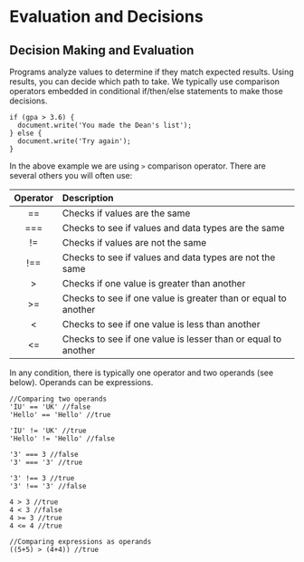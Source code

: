 # Evaluation and Decisions

## Decision Making and Evaluation

Programs analyze values to determine if they match expected results. Using results, you can decide which path to take. We typically use comparison operators embedded in conditional if/then/else statements to make those decisions. 

```
if (gpa > 3.6) {
  document.write('You made the Dean's list');
} else {
  document.write('Try again');
}
```

In the above example we are using `>` comparison operator. There are several others you will often use:

Operator | Description
:---: | :---
== | Checks if values are the same
=== | Checks to see if values and data types are the same
!= | Checks if values are not the same
!== | Checks to see if values and data types are not the same
\> | Checks if one value is greater than another
\>= | Checks to see if one value is greater than or equal to another
\< | Checks to see if one value is less than another
\<= | Checks to see if one value is lesser than or equal to another

In any condition, there is typically one operator and two operands (see below). Operands can be expressions.  
```
//Comparing two operands
'IU' == 'UK' //false
'Hello' == 'Hello' //true

'IU' != 'UK' //true
'Hello' != 'Hello' //false

'3' === 3 //false
'3' === '3' //true

'3' !== 3 //true
'3' !== '3' //false

4 > 3 //true
4 < 3 //false
4 >= 3 //true
4 <= 4 //true

//Comparing expressions as operands
((5+5) > (4+4)) //true

```
